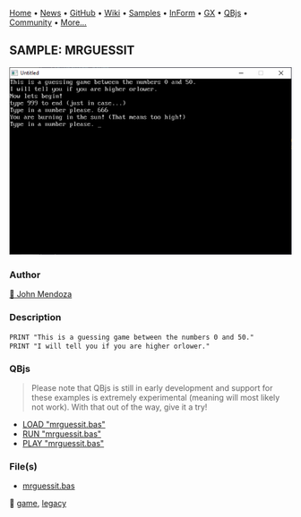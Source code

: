[Home](https://qb64.com) • [News](../../news.md) • [GitHub](https://github.com/QB64Official/qb64) • [Wiki](https://github.com/QB64Official/qb64/wiki) • [Samples](../../samples.md) • [InForm](../../inform.md) • [GX](../../gx.md) • [QBjs](../../qbjs.md) • [Community](../../community.md) • [More...](../../more.md)

## SAMPLE: MRGUESSIT

![screenshot.png](img/screenshot.png)

### Author

[🐝 John Mendoza](../john-mendoza.md) 

### Description

```text
PRINT "This is a guessing game between the numbers 0 and 50."
PRINT "I will tell you if you are higher orlower."
```

### QBjs

> Please note that QBjs is still in early development and support for these examples is extremely experimental (meaning will most likely not work). With that out of the way, give it a try!

* [LOAD "mrguessit.bas"](https://v6p9d9t4.ssl.hwcdn.net/html/5963335/index.html?src=https://qb64.com/samples/mrguessit/src/mrguessit.bas)
* [RUN "mrguessit.bas"](https://v6p9d9t4.ssl.hwcdn.net/html/5963335/index.html?mode=auto&src=https://qb64.com/samples/mrguessit/src/mrguessit.bas)
* [PLAY "mrguessit.bas"](https://v6p9d9t4.ssl.hwcdn.net/html/5963335/index.html?mode=play&src=https://qb64.com/samples/mrguessit/src/mrguessit.bas)

### File(s)

* [mrguessit.bas](src/mrguessit.bas)

🔗 [game](../game.md), [legacy](../legacy.md)
